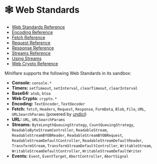 # 🕸 Web Standards

- [Web Standards Reference](https://developers.cloudflare.com/workers/runtime-apis/web-standards)
- [Encoding Reference](https://developers.cloudflare.com/workers/runtime-apis/encoding)
- [Fetch Reference](https://developers.cloudflare.com/workers/runtime-apis/fetch)
- [Request Reference](https://developers.cloudflare.com/workers/runtime-apis/request)
- [Response Reference](https://developers.cloudflare.com/workers/runtime-apis/response)
- [Streams Reference](https://developers.cloudflare.com/workers/runtime-apis/streams)
- [Using Streams](https://developers.cloudflare.com/workers/learning/using-streams)
- [Web Crypto Reference](https://developers.cloudflare.com/workers/runtime-apis/web-crypto)

Miniflare supports the following Web Standards in its sandbox:

- **Console:** `console.*`
- **Timers:** `setTimeout`, `setInterval`, `clearTimeout`, `clearInterval`
- **Base64:** `atob`, `btoa`
- **Web Crypto**: `crypto.*`
- **Encoding:** `TextEncoder`, `TextDecoder`
- **Fetch:** `fetch`, `Headers`, `Request`, `Response`, `FormData`, `Blob`,
  `File`, `URL`, `URLSearchParams` (powered by
  [undici](https://github.com/nodejs/undici/))
- **URL:** `URL`, `URLSearchParams`
- **Streams:** `ByteLengthQueuingStrategy`, `CountQueuingStrategy`,
  `ReadableByteStreamController`, `ReadableStream`, `ReadableStreamBYOBReader`,
  `ReadableStreamBYOBRequest`, `ReadableStreamDefaultController`,
  `ReadableStreamDefaultReader`, `TransformStream`,
  `TransformStreamDefaultController`, `WritableStream`,
  `WritableStreamDefaultController`, `WritableStreamDefaultWriter`
- **Events:** `Event`, `EventTarget`, `AbortController`, `AbortSignal`
